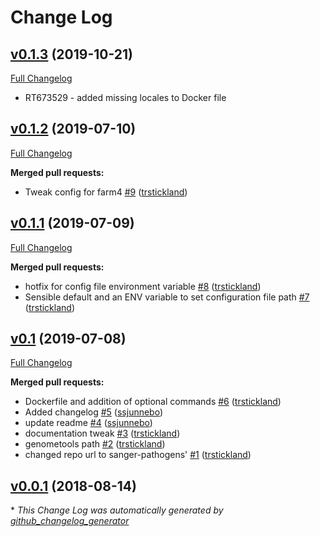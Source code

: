# Change Log

## [v0.1.3](https://github.com/sanger-pathogens/gffmunger/tree/v0.1.3) (2019-10-21)
[Full Changelog](https://github.com/sanger-pathogens/gffmunger/compare/v0.1.2...v0.1.3)

- RT673529 - added missing locales to Docker file

## [v0.1.2](https://github.com/sanger-pathogens/gffmunger/tree/v0.1.2) (2019-07-10)
[Full Changelog](https://github.com/sanger-pathogens/gffmunger/compare/v0.1.1...v0.1.2)

**Merged pull requests:**

- Tweak config for farm4 [\#9](https://github.com/sanger-pathogens/gffmunger/pull/9) ([trstickland](https://github.com/trstickland))

## [v0.1.1](https://github.com/sanger-pathogens/gffmunger/tree/v0.1.1) (2019-07-09)
[Full Changelog](https://github.com/sanger-pathogens/gffmunger/compare/v0.1...v0.1.1)

**Merged pull requests:**

- hotfix for config file environment variable [\#8](https://github.com/sanger-pathogens/gffmunger/pull/8) ([trstickland](https://github.com/trstickland))
- Sensible default and an ENV variable to set configuration file path [\#7](https://github.com/sanger-pathogens/gffmunger/pull/7) ([trstickland](https://github.com/trstickland))

## [v0.1](https://github.com/sanger-pathogens/gffmunger/tree/v0.1) (2019-07-08)
[Full Changelog](https://github.com/sanger-pathogens/gffmunger/compare/v0.0.1...v0.1)

**Merged pull requests:**

- Dockerfile and addition of optional commands [\#6](https://github.com/sanger-pathogens/gffmunger/pull/6) ([trstickland](https://github.com/trstickland))
- Added changelog [\#5](https://github.com/sanger-pathogens/gffmunger/pull/5) ([ssjunnebo](https://github.com/ssjunnebo))
- update readme [\#4](https://github.com/sanger-pathogens/gffmunger/pull/4) ([ssjunnebo](https://github.com/ssjunnebo))
- documentation tweak [\#3](https://github.com/sanger-pathogens/gffmunger/pull/3) ([trstickland](https://github.com/trstickland))
- genometools path [\#2](https://github.com/sanger-pathogens/gffmunger/pull/2) ([trstickland](https://github.com/trstickland))
- changed repo url to sanger-pathogens' [\#1](https://github.com/sanger-pathogens/gffmunger/pull/1) ([trstickland](https://github.com/trstickland))

## [v0.0.1](https://github.com/sanger-pathogens/gffmunger/tree/v0.0.1) (2018-08-14)


\* *This Change Log was automatically generated by [github_changelog_generator](https://github.com/skywinder/Github-Changelog-Generator)*
